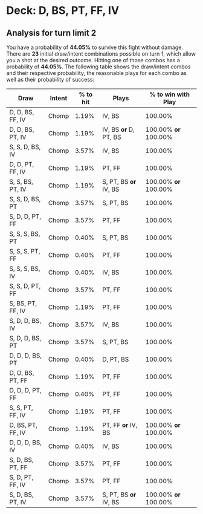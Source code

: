 # Deck: D, BS, PT, FF, IV
## Analysis for turn limit 2
You have a probability of **44.05%** to survive this fight without damage. There are **23** initial draw/intent combinations possible on turn 1, which allow you a shot at the desired outcome. Hitting one of those combos has a probability of **44.05%**.
The following table shows the draw/intent combos and their respective probability, the reasonable plays for each combo as well as their probability of success:

|Draw|Intent|% to hit|Plays|% to win with Play|
|----|------|--------|-----|------------------|
|D, D, BS, FF, IV|Chomp|1.19%|IV, BS|100.00%|
|D, D, BS, PT, IV|Chomp|1.19%|IV, BS **or** D, PT, BS|100.00% **or** 100.00%|
|S, S, D, BS, IV|Chomp|3.57%|IV, BS|100.00%|
|D, D, PT, FF, IV|Chomp|1.19%|PT, FF|100.00%|
|S, S, BS, PT, IV|Chomp|1.19%|S, PT, BS **or** IV, BS|100.00% **or** 100.00%|
|S, S, D, BS, PT|Chomp|3.57%|S, PT, BS|100.00%|
|S, D, D, PT, FF|Chomp|3.57%|PT, FF|100.00%|
|S, S, S, BS, PT|Chomp|0.40%|S, PT, BS|100.00%|
|S, S, S, PT, FF|Chomp|0.40%|PT, FF|100.00%|
|S, S, S, BS, IV|Chomp|0.40%|IV, BS|100.00%|
|S, S, D, PT, FF|Chomp|3.57%|PT, FF|100.00%|
|S, BS, PT, FF, IV|Chomp|1.19%|PT, FF|100.00%|
|S, D, D, BS, IV|Chomp|3.57%|IV, BS|100.00%|
|S, D, D, BS, PT|Chomp|3.57%|S, PT, BS|100.00%|
|D, D, D, BS, PT|Chomp|0.40%|D, PT, BS|100.00%|
|D, D, BS, PT, FF|Chomp|1.19%|PT, FF|100.00%|
|D, D, D, PT, FF|Chomp|0.40%|PT, FF|100.00%|
|S, S, PT, FF, IV|Chomp|1.19%|PT, FF|100.00%|
|D, BS, PT, FF, IV|Chomp|1.19%|PT, FF **or** IV, BS|100.00% **or** 100.00%|
|D, D, D, BS, IV|Chomp|0.40%|IV, BS|100.00%|
|S, D, BS, PT, FF|Chomp|3.57%|PT, FF|100.00%|
|S, D, PT, FF, IV|Chomp|3.57%|PT, FF|100.00%|
|S, D, BS, PT, IV|Chomp|3.57%|S, PT, BS **or** IV, BS|100.00% **or** 100.00%|
